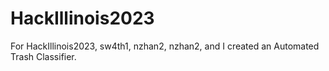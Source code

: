 # HackIllinois2023
For HackIllinois2023, sw4th1, nzhan2, nzhan2, and I created an Automated Trash Classifier.
